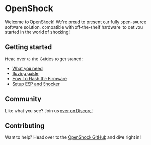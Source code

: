 
# OpenShock

Welcome to OpenShock! We're proud to present our fully open-source software solution, compatible with off-the-shelf hardware, to get you started in the world of shocking!

## Getting started

Head over to the Guides to get started:

- [What you need](quickstart/what-you-need.md)
- [Buying guide](quickstart/buying-guide.md)
- [How To Flash the Firmware](guides/openshock-how-to-flash-your-board.md)
- [Setup ESP and Shocker](guides/openshock-first-setup.md)

## Community

Like what you see? Join us [over on Discord!](https://discord.gg/OpenShock)

## Contributing

Want to help? Head over to the [OpenShock GitHub](https://github.com/OpenShock) and dive right in!
